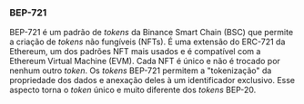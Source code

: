 ### BEP-721

BEP-721 é um padrão de _tokens_ da Binance Smart Chain (BSC) que permite a criação de _tokens_ não fungíveis (NFTs). É uma extensão do ERC-721 da Ethereum, um dos padrões NFT mais usados e é compatível com a Ethereum Virtual Machine (EVM). Cada NFT é único e não é trocado por nenhum outro _token_. Os _tokens_ BEP-721 permitem a "tokenização" da propriedade dos dados e anexação deles à um identificador exclusivo. Esse aspecto torna o _token_ único e muito diferente dos _tokens_ BEP-20.
